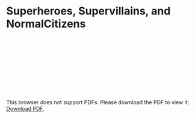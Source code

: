 # Superheroes, Supervillains, and NormalCitizens

<object data="https://github.com/AaravyOTH/Ap-Cs-A/blob/master/Inheritance%20%26%20Polymorphism/Superheroes%2C%20Supervillains%2C%20and%20NormalCitizens%20(Part%201).pdf" type="application/pdf" width="700px" height="700px">
    <embed src="https://github.com/AaravyOTH/Ap-Cs-A/blob/master/Inheritance%20%26%20Polymorphism/Superheroes%2C%20Supervillains%2C%20and%20NormalCitizens%20(Part%201).pdf">
        <p>This browser does not support PDFs. Please download the PDF to view it: <a href="https://github.com/AaravyOTH/Ap-Cs-A/blob/master/Inheritance%20%26%20Polymorphism/Superheroes%2C%20Supervillains%2C%20and%20NormalCitizens%20(Part%201).pdf">Download PDF</a>.</p>
    </embed>
</object>